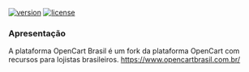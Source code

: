 [![version][opencart-badge]][CHANGELOG] [![license][licenca-badge]][LICENSE]

### Apresentação

A plataforma OpenCart Brasil é um fork da plataforma OpenCart com recursos para lojistas brasileiros. https://www.opencartbrasil.com.br/

[opencart-badge]: https://img.shields.io/badge/opencart-3.0.2.0-blue.svg
[CHANGELOG]: ./CHANGELOG.md
[licenca-badge]: https://img.shields.io/badge/licença-GPLv3-blue.svg
[LICENSE]: ./LICENSE
